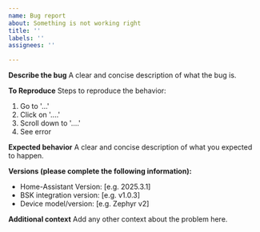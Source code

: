 ```yaml
---
name: Bug report
about: Something is not working right
title: ''
labels: ''
assignees: ''

---
```


**Describe the bug**
A clear and concise description of what the bug is.

**To Reproduce**
Steps to reproduce the behavior:
1. Go to '...'
2. Click on '....'
3. Scroll down to '....'
4. See error

**Expected behavior**
A clear and concise description of what you expected to happen.

**Versions (please complete the following information):**
 - Home-Assistant Version: [e.g. 2025.3.1]
 - BSK integration version: [e.g. v1.0.3]
 - Device model/version: [e.g. Zephyr v2]

**Additional context**
Add any other context about the problem here.
